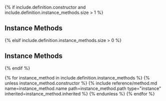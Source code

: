 {% if include.definition.constructor and include.definition.instance_methods.size > 1 %}
## Instance Methods
{% elsif include.definition.instance_methods.size > 0 %}
## Instance Methods
{% endif %}

{% for instance_method in include.definition.instance_methods %}
{% unless instance_method.constructor %}
{% include reference/method.md name=instance_method.name path=instance_method.path type="instance" inherited=instance_method.inherited %}
{% endunless %}
{% endfor %}
